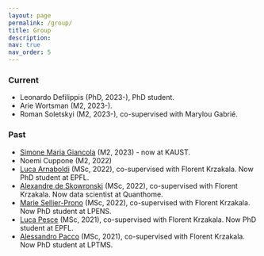```yaml
---
layout: page
permalink: /group/
title: Group
description:
nav: true
nav_order: 5
---
```


### Current

- Leonardo Defilippis (PhD, 2023-), PhD student.
- Arie Wortsman (M2, 2023-).
- Roman Soletskyi (M2, 2023-), co-supervised with Marylou Gabrié.

### Past

- [Simone Maria Giancola](https://simonegiancola09.github.io/) (M2, 2023) - now at KAUST.
- Noemi Cuppone (M2, 2022)
- [Luca Arnaboldi](https://people.epfl.ch/luca.arnaboldi?lang=en) (MSc, 2022), co-supervised with Florent Krzakala. Now PhD student at EPFL.
- [Alexandre de Skowronski](https://www.linkedin.com/in/alexdesko/?originalSubdomain=ch) (MSc, 2022), co-supervised with Florent Krzakala. Now data scientist at Quanthome.
- [Marie Sellier-Prono](https://www.lpens.ens.psl.eu/laboratoire/annuaire/?id=1294) (MSc, 2022), co-supervised with Florent Krzakala. Now PhD student at LPENS.
- [Luca Pesce](https://people.epfl.ch/luca.pesce?lang=en) (MSc, 2021), co-supervised with Florent Krzakala. Now PhD student at EPFL.
- [Alessandro Pacco](https://scholar.google.com/citations?user=H5ozprkAAAAJ&hl=it) (MSc, 2021), co-supervised with Florent Krzakala. Now PhD student at LPTMS.
